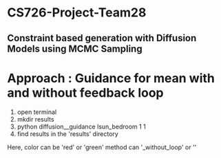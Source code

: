 # CS726-Project-Team28
## Constraint based generation with Diffusion Models using MCMC Sampling

# Approach : Guidance for mean with and without feedback loop

1. open terminal
2. mkdir results
3. python diffusion_<color>_guidance<method> lsun_bedroom 1 1
4. find results in the 'results' directory

Here,
color can be 'red' or 'green'
method can '_without_loop' or ''
